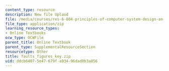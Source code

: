 ```yaml
---
content_type: resource
description: New file Uplaod
file: /media/courses/res-6-004-principles-of-computer-system-design-an-introduction-spring-2009/ddcb64075e47679fa93496dad0b3a856_faults_figures_key.zip
file_type: application/zip
learning_resource_types:
- Online Textbooks
ocw_type: OCWFile
parent_title: Online Textbook
parent_type: SupplementalResourceSection
resourcetype: Other
title: faults_figures_key.zip
uid: ddcb6407-5e47-679f-a934-96dad0b3a856
---
```

